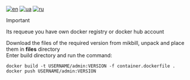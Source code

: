 [![en](https://img.shields.io/badge/lang-en-red.svg)](README.md)
[![ua](https://img.shields.io/badge/lang-ua-yellow.svg)](README.ua.md)
[![ru](https://img.shields.io/badge/lang-ru-blue.svg)](README.ru.md)

> [!IMPORTANT]
> Its requeue you have own docker registry or docker hub account

Download the files of the required version from mikbill, unpack and place them in **files** directory<br>
Enter build directory and run the command:

```
docker build -t USERNAME/admin:VERSION -f container.dockerfile .
docker push USERNAME/admin:VERSION
```
